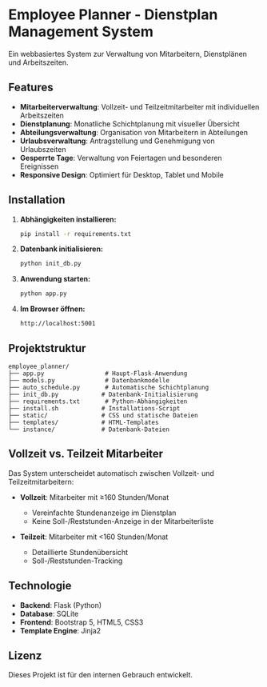 # Employee Planner - Dienstplan Management System

Ein webbasiertes System zur Verwaltung von Mitarbeitern, Dienstplänen und Arbeitszeiten.

## Features

- **Mitarbeiterverwaltung**: Vollzeit- und Teilzeitmitarbeiter mit individuellen Arbeitszeiten
- **Dienstplanung**: Monatliche Schichtplanung mit visueller Übersicht
- **Abteilungsverwaltung**: Organisation von Mitarbeitern in Abteilungen
- **Urlaubsverwaltung**: Antragstellung und Genehmigung von Urlaubszeiten
- **Gesperrte Tage**: Verwaltung von Feiertagen und besonderen Ereignissen
- **Responsive Design**: Optimiert für Desktop, Tablet und Mobile

## Installation

1. **Abhängigkeiten installieren:**
   ```bash
   pip install -r requirements.txt
   ```

2. **Datenbank initialisieren:**
   ```bash
   python init_db.py
   ```

3. **Anwendung starten:**
   ```bash
   python app.py
   ```

4. **Im Browser öffnen:**
   ```
   http://localhost:5001
   ```

## Projektstruktur

```
employee_planner/
├── app.py                 # Haupt-Flask-Anwendung
├── models.py              # Datenbankmodelle
├── auto_schedule.py       # Automatische Schichtplanung
├── init_db.py            # Datenbank-Initialisierung
├── requirements.txt       # Python-Abhängigkeiten
├── install.sh            # Installations-Script
├── static/               # CSS und statische Dateien
├── templates/            # HTML-Templates
└── instance/             # Datenbank-Dateien
```

## Vollzeit vs. Teilzeit Mitarbeiter

Das System unterscheidet automatisch zwischen Vollzeit- und Teilzeitmitarbeitern:

- **Vollzeit**: Mitarbeiter mit ≥160 Stunden/Monat
  - Vereinfachte Stundenanzeige im Dienstplan
  - Keine Soll-/Reststunden-Anzeige in der Mitarbeiterliste

- **Teilzeit**: Mitarbeiter mit <160 Stunden/Monat
  - Detaillierte Stundenübersicht
  - Soll-/Reststunden-Tracking

## Technologie

- **Backend**: Flask (Python)
- **Database**: SQLite
- **Frontend**: Bootstrap 5, HTML5, CSS3
- **Template Engine**: Jinja2

## Lizenz

Dieses Projekt ist für den internen Gebrauch entwickelt.
